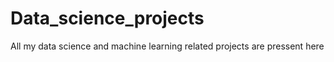 # Data_science_projects
All my data science and machine learning related projects are pressent here
